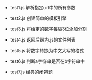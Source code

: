 * test1.js 解析指定url中的所有参数

* test2.js 创建简单的模板引擎

* test3.js 将给定的数字每隔3位添加分割

* test4.js 返回后缀为.js的文件列表

* test5.js 将数字转换为中文大写的格式

* test6.js 判断a字符串是否在b字符串中

* test7.js 经典的闭包题
